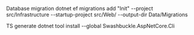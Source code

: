 Database migration
dotnet ef migrations add "Init" --project src/Infrastructure --startup-project src/Web/ --output-dir Data/Migrations

TS generate
dotnet tool install --global Swashbuckle.AspNetCore.Cli
<Exec Command="swagger tofile --output ../../docs/snippetApi.yaml --yaml $(OutputPath)$(AssemblyName).dll v1" WorkingDirectory="$(ProjectDir)" />

<Target Name="OpenAPI" AfterTargets="Build" Condition="$(Configuration)=='Debug'">
<Exec Command="swagger tofile --output ../../docs/mtparts.yaml --yaml $(OutputPath)$(AssemblyName).dll v1" WorkingDirectory="$(ProjectDir)" />
</Target>
